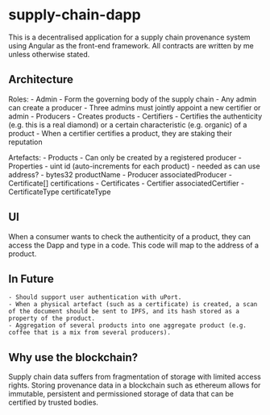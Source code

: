 # supply-chain-dapp

This is a decentralised application for a supply chain provenance system using Angular as the front-end framework.
All contracts are written by me unless otherwise stated.

## Architecture

Roles:
    - Admin
        - Form the governing body of the supply chain
        - Any admin can create a producer
        - Three admins must jointly appoint a new certifier or admin
    - Producers
        - Creates products
    - Certifiers
        - Certifies the authenticity (e.g. this is a real diamond) or a certain characteristic (e.g. organic) of a product
        - When a certifier certifies a product, they are staking their reputation

Artefacts:
    - Products
        - Can only be created by a registered producer
        - Properties
            - uint id (auto-increments for each product) - needed as can use address?
            - bytes32 productName
            - Producer associatedProducer
            - Certificate[] certifications
    - Certificates
        - Certifier associatedCertifier
        - CertificateType certificateType

## UI

When a consumer wants to check the authenticity of a product, they can access the Dapp and type in a code. This code will map to the address of a product. 

## In Future

    - Should support user authentication with uPort.
    - When a physical artefact (such as a certificate) is created, a scan of the document should be sent to IPFS, and its hash stored as a property of the product.
    - Aggregation of several products into one aggregate product (e.g. coffee that is a mix from several producers).

## Why use the blockchain?

Supply chain data suffers from fragmentation of storage with limited access rights.
Storing provenance data in a blockchain such as ethereum allows for immutable, persistent and permissioned storage of data that can be certified by trusted bodies.